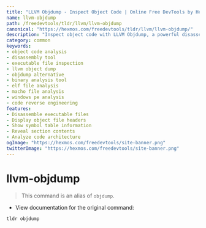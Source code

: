 ```yaml
---
title: "LLVM Objdump - Inspect Object Code | Online Free DevTools by Hexmos"
name: llvm-objdump
path: /freedevtools/tldr/llvm/llvm-objdump
canonical: "https://hexmos.com/freedevtools/tldr/llvm/llvm-objdump/"
description: "Inspect object code with LLVM Objdump, a powerful disassembly tool. Analyze executable files, object files, and archives. Free online tool, no registration required."
category: common
keywords:
- object code analysis
- disassembly tool
- executable file inspection
- llvm object dump
- objdump alternative
- binary analysis tool
- elf file analysis
- macho file analysis
- windows pe analysis
- code reverse engineering
features:
- Disassemble executable files
- Display object file headers
- Show symbol table information
- Reveal section contents
- Analyze code architecture
ogImage: "https://hexmos.com/freedevtools/site-banner.png"
twitterImage: "https://hexmos.com/freedevtools/site-banner.png"
---
```


# llvm-objdump

> This command is an alias of `objdump`.

- View documentation for the original command:

`tldr objdump`
